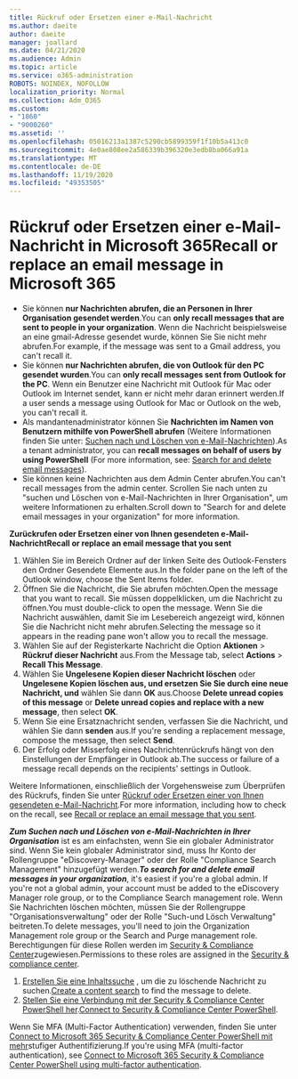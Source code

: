 ```yaml
---
title: Rückruf oder Ersetzen einer e-Mail-Nachricht
ms.author: daeite
author: daeite
manager: joallard
ms.date: 04/21/2020
ms.audience: Admin
ms.topic: article
ms.service: o365-administration
ROBOTS: NOINDEX, NOFOLLOW
localization_priority: Normal
ms.collection: Adm_O365
ms.custom:
- "1860"
- "9000260"
ms.assetid: ''
ms.openlocfilehash: 05016213a1387c5290cb5899359f1f10b5a413c0
ms.sourcegitcommit: 4e0ae808ee2a586339b396320e3edb8ba066a91a
ms.translationtype: MT
ms.contentlocale: de-DE
ms.lasthandoff: 11/19/2020
ms.locfileid: "49353505"
---
```

# <a name="recall-or-replace-an-email-message-in-microsoft-365"></a><span data-ttu-id="e7655-102">Rückruf oder Ersetzen einer e-Mail-Nachricht in Microsoft 365</span><span class="sxs-lookup"><span data-stu-id="e7655-102">Recall or replace an email message in Microsoft 365</span></span>

- <span data-ttu-id="e7655-103">Sie können **nur Nachrichten abrufen, die an Personen in Ihrer Organisation gesendet werden**.</span><span class="sxs-lookup"><span data-stu-id="e7655-103">You can **only recall messages that are sent to people in your organization**.</span></span> <span data-ttu-id="e7655-104">Wenn die Nachricht beispielsweise an eine gmail-Adresse gesendet wurde, können Sie Sie nicht mehr abrufen.</span><span class="sxs-lookup"><span data-stu-id="e7655-104">For example, if the message was sent to a Gmail address, you can't recall it.</span></span>
- <span data-ttu-id="e7655-105">Sie können **nur Nachrichten abrufen, die von Outlook für den PC gesendet wurden**.</span><span class="sxs-lookup"><span data-stu-id="e7655-105">You can **only recall messages sent from Outlook for the PC**.</span></span> <span data-ttu-id="e7655-106">Wenn ein Benutzer eine Nachricht mit Outlook für Mac oder Outlook im Internet sendet, kann er nicht mehr daran erinnert werden.</span><span class="sxs-lookup"><span data-stu-id="e7655-106">If a user sends a message using Outlook for Mac or Outlook on the web, you can't recall it.</span></span>
- <span data-ttu-id="e7655-107">Als mandantenadministrator können Sie **Nachrichten im Namen von Benutzern mithilfe von PowerShell abrufen** (Weitere Informationen finden Sie unter: [Suchen nach und Löschen von e-Mail-Nachrichten](https://docs.microsoft.com/microsoft-365/compliance/search-for-and-delete-messages-in-your-organization)).</span><span class="sxs-lookup"><span data-stu-id="e7655-107">As a tenant administrator, you can **recall messages on behalf of users by using PowerShell** (For more information, see: [Search for and delete email messages](https://docs.microsoft.com/microsoft-365/compliance/search-for-and-delete-messages-in-your-organization)).</span></span>
- <span data-ttu-id="e7655-108">Sie können keine Nachrichten aus dem Admin Center abrufen.</span><span class="sxs-lookup"><span data-stu-id="e7655-108">You can't recall messages from the admin center.</span></span> <span data-ttu-id="e7655-109">Scrollen Sie nach unten zu "suchen und Löschen von e-Mail-Nachrichten in Ihrer Organisation", um weitere Informationen zu erhalten.</span><span class="sxs-lookup"><span data-stu-id="e7655-109">Scroll down to "Search for and delete email messages in your organization" for more information.</span></span>

<span data-ttu-id="e7655-110">**Zurückrufen oder Ersetzen einer von Ihnen gesendeten e-Mail-Nachricht**</span><span class="sxs-lookup"><span data-stu-id="e7655-110">**Recall or replace an email message that you sent**</span></span>

1. <span data-ttu-id="e7655-111">Wählen Sie im Bereich Ordner auf der linken Seite des Outlook-Fensters den Ordner Gesendete Elemente aus.</span><span class="sxs-lookup"><span data-stu-id="e7655-111">In the folder pane on the left of the Outlook window, choose the Sent Items folder.</span></span>
2. <span data-ttu-id="e7655-112">Öffnen Sie die Nachricht, die Sie abrufen möchten.</span><span class="sxs-lookup"><span data-stu-id="e7655-112">Open the message that you want to recall.</span></span> <span data-ttu-id="e7655-113">Sie müssen doppelklicken, um die Nachricht zu öffnen.</span><span class="sxs-lookup"><span data-stu-id="e7655-113">You must double-click to open the message.</span></span> <span data-ttu-id="e7655-114">Wenn Sie die Nachricht auswählen, damit Sie im Lesebereich angezeigt wird, können Sie die Nachricht nicht mehr abrufen.</span><span class="sxs-lookup"><span data-stu-id="e7655-114">Selecting the message so it appears in the reading pane won't allow you to recall the message.</span></span>
3. <span data-ttu-id="e7655-115">Wählen Sie auf der Registerkarte Nachricht die Option **Aktionen**  >  **Rückruf dieser Nachricht** aus.</span><span class="sxs-lookup"><span data-stu-id="e7655-115">From the Message tab, select **Actions** > **Recall This Message**.</span></span>
4. <span data-ttu-id="e7655-116">Wählen Sie **Ungelesene Kopien dieser Nachricht löschen** oder **Ungelesene Kopien löschen aus, und ersetzen Sie Sie durch eine neue Nachricht, und** wählen Sie dann **OK** aus.</span><span class="sxs-lookup"><span data-stu-id="e7655-116">Choose **Delete unread copies of this message** or **Delete unread copies and replace with a new message**, then select **OK**.</span></span>
5. <span data-ttu-id="e7655-117">Wenn Sie eine Ersatznachricht senden, verfassen Sie die Nachricht, und wählen Sie dann **senden** aus.</span><span class="sxs-lookup"><span data-stu-id="e7655-117">If you're sending a replacement message, compose the message, then select **Send**.</span></span>
6. <span data-ttu-id="e7655-118">Der Erfolg oder Misserfolg eines Nachrichtenrückrufs hängt von den Einstellungen der Empfänger in Outlook ab.</span><span class="sxs-lookup"><span data-stu-id="e7655-118">The success or failure of a message recall depends on the recipients' settings in Outlook.</span></span>

<span data-ttu-id="e7655-119">Weitere Informationen, einschließlich der Vorgehensweise zum Überprüfen des Rückrufs, finden Sie unter [Rückruf oder Ersetzen einer von Ihnen gesendeten e-Mail-Nachricht](https://support.office.com/article/35027f88-d655-4554-b4f8-6c0729a723a0).</span><span class="sxs-lookup"><span data-stu-id="e7655-119">For more information, including how to check on the recall, see [Recall or replace an email message that you sent](https://support.office.com/article/35027f88-d655-4554-b4f8-6c0729a723a0).</span></span>

<span data-ttu-id="e7655-120">**_Zum Suchen nach und Löschen von e-Mail-Nachrichten in Ihrer Organisation_** ist es am einfachsten, wenn Sie ein globaler Administrator sind. Wenn Sie kein globaler Administrator sind, muss Ihr Konto der Rollengruppe "eDiscovery-Manager" oder der Rolle "Compliance Search Management" hinzugefügt werden.</span><span class="sxs-lookup"><span data-stu-id="e7655-120">**_To search for and delete email messages in your organization_**, it's easiest if you're a global admin. If you're not a global admin, your account must be added to the eDiscovery Manager role group, or to the Compliance Search management role.</span></span> <span data-ttu-id="e7655-121">Wenn Sie Nachrichten löschen möchten, müssen Sie der Rollengruppe "Organisationsverwaltung" oder der Rolle "Such-und Lösch Verwaltung" beitreten.</span><span class="sxs-lookup"><span data-stu-id="e7655-121">To delete messages, you'll need to join the Organization Management role group or the Search and Purge management role.</span></span> <span data-ttu-id="e7655-122">Berechtigungen für diese Rollen werden im [Security & Compliance Center](https://protection.office.com/)zugewiesen.</span><span class="sxs-lookup"><span data-stu-id="e7655-122">Permissions to these roles are assigned in the [Security & compliance center](https://protection.office.com/).</span></span>

1. <span data-ttu-id="e7655-123">[Erstellen Sie eine Inhaltssuche](https://docs.microsoft.com/microsoft-365/compliance/content-search) , um die zu löschende Nachricht zu suchen.</span><span class="sxs-lookup"><span data-stu-id="e7655-123">[Create a content search](https://docs.microsoft.com/microsoft-365/compliance/content-search) to find the message to delete.</span></span>
2. <span data-ttu-id="e7655-124">[Stellen Sie eine Verbindung mit der Security & Compliance Center PowerShell her](https://docs.microsoft.com/powershell/exchange/office-365-scc/connect-to-scc-powershell/connect-to-scc-powershell).</span><span class="sxs-lookup"><span data-stu-id="e7655-124">[Connect to Security & Compliance Center PowerShell](https://docs.microsoft.com/powershell/exchange/office-365-scc/connect-to-scc-powershell/connect-to-scc-powershell).</span></span>

<span data-ttu-id="e7655-125">Wenn Sie MFA (Multi-Factor Authentication) verwenden, finden Sie unter [Connect to Microsoft 365 Security & Compliance Center PowerShell mit mehr](https://docs.microsoft.com/powershell/exchange/office-365-scc/connect-to-scc-powershell/mfa-connect-to-scc-powershell)stufiger Authentifizierung.</span><span class="sxs-lookup"><span data-stu-id="e7655-125">If you're using MFA (multi-factor authentication), see [Connect to Microsoft 365 Security & Compliance Center PowerShell using multi-factor authentication](https://docs.microsoft.com/powershell/exchange/office-365-scc/connect-to-scc-powershell/mfa-connect-to-scc-powershell).</span></span>
